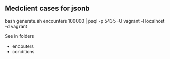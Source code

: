 ## Medclient cases for jsonb


bash generate.sh encounters 100000 | psql -p 5435 -U vagrant -l localhost -d vagrant

See in folders

* encouters
* conditions
